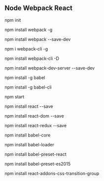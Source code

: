 ## Node Webpack React

npm init

npm install webpack -g

npm install webpack --save-dev

npm i webpack-cli -g

npm install webpack-cli -D

npm install webpack-dev-server --save-dev



npm install -g babel

npm install -g babel-cli




npm start

npm install react --save

npm install react-dom --save

npm install react-redux --save


npm install babel-core

npm install babel-loader

npm install babel-preset-react

npm install babel-preset-es2015


npm install react-addons-css-transition-group